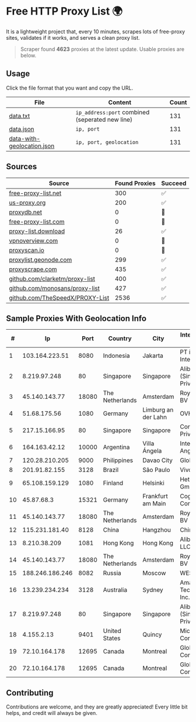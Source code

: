 
# Free HTTP Proxy List 🌍

It is a lightweight project that, every 10 minutes, scrapes lots of free-proxy sites, validates if it works, and serves a clean proxy list.


> Scraper found **4623** proxies at the latest update. Usable proxies are below.

## Usage

Click the file format that you want and copy the URL.


|File|Content|Count|
|----|-------|-----|
|[data.txt](https://raw.githubusercontent.com/themiralay/Proxy-List-World/master/data.txt)|`ip_address:port` combined (seperated new line)|131|
|[data.json](https://raw.githubusercontent.com/themiralay/Proxy-List-World/master/data.json)|`ip, port`|131|
|[data-with-geolocation.json](https://raw.githubusercontent.com/themiralay/Proxy-List-World/master/data-with-geolocation.json)|`ip, port, geolocation`|131|

## Sources

|Source|Found Proxies|Succeed|
|------|-------------|-------|
|[free-proxy-list.net](https://free-proxy-list.net)|300|✅|
|[us-proxy.org](https://www.us-proxy.org)|200|✅|
|[proxydb.net](http://proxydb.net)|0|🚫|
|[free-proxy-list.com](https://free-proxy-list.com/?page=&port=&type%5B%5D=http&type%5B%5D=https&up_time=0&search=Search)|0|🚫|
|[proxy-list.download](https://www.proxy-list.download/HTTP)|26|✅|
|[vpnoverview.com](https://vpnoverview.com/privacy/anonymous-browsing/free-proxy-servers)|0|🚫|
|[proxyscan.io](https://www.proxyscan.io)|0|🚫|
|[proxylist.geonode.com](https://proxylist.geonode.com/api/proxy-list?limit=300&page=1&sort_by=lastChecked&sort_type=desc&protocols=http,https)|299|✅|
|[proxyscrape.com](https://api.proxyscrape.com/v2/?request=displayproxies&protocol=http&timeout=10000&country=all&ssl=all&anonymity=all)|435|✅|
|[github.com/clarketm/proxy-list](https://raw.githubusercontent.com/clarketm/proxy-list/master/proxy-list-raw.txt)|400|✅|
|[github.com/monosans/proxy-list](https://raw.githubusercontent.com/monosans/proxy-list/main/proxies/http.txt)|427|✅|
|[github.com/TheSpeedX/PROXY-List](https://raw.githubusercontent.com/TheSpeedX/PROXY-List/master/http.txt)|2536|✅|


## Sample Proxies With Geolocation Info

|#|Ip|Port|Country|City|Internet Service Provider|
|-|--|----|-------|----|-------------------------|
|1|103.164.223.51|8080|Indonesia|Jakarta|PT iForte Global Internet|
|2|8.219.97.248|80|Singapore|Singapore|Alibaba Cloud (Singapore) Private Limited|
|3|45.140.143.77|18080|The Netherlands|Amsterdam|RoyaleHosting BV|
|4|51.68.175.56|1080|Germany|Limburg an der Lahn|OVH SAS|
|5|217.15.166.95|80|Singapore|Singapore|Contabo Asia Private Limited|
|6|164.163.42.12|10000|Argentina|Villa Ángela|Interret Villa Angela SRL|
|7|120.28.210.205|9000|Philippines|Davao City|Globe Telecom|
|8|201.91.82.155|3128|Brazil|São Paulo|Vivo|
|9|65.108.159.129|1080|Finland|Helsinki|Hetzner Online GmbH|
|10|45.87.68.3|15321|Germany|Frankfurt am Main|Cogent Communications|
|11|45.140.143.77|18080|The Netherlands|Amsterdam|RoyaleHosting BV|
|12|115.231.181.40|8128|China|Hangzhou|China Telecom|
|13|8.210.38.209|1081|Hong Kong|Hong Kong|Alibaba.com LLC|
|14|45.140.143.77|18080|The Netherlands|Amsterdam|RoyaleHosting BV|
|15|188.246.186.246|8082|Russia|Moscow|WEST-CALL|
|16|13.239.234.234|3128|Australia|Sydney|Amazon Technologies Inc.|
|17|8.219.97.248|80|Singapore|Singapore|Alibaba Cloud (Singapore) Private Limited|
|18|4.155.2.13|9401|United States|Quincy|Microsoft Corporation|
|19|72.10.164.178|12695|Canada|Montreal|GloboTech Communications|
|20|72.10.164.178|12695|Canada|Montreal|GloboTech Communications|



## Contributing

Contributions are welcome, and they are greatly appreciated! Every
little bit helps, and credit will always be given.

